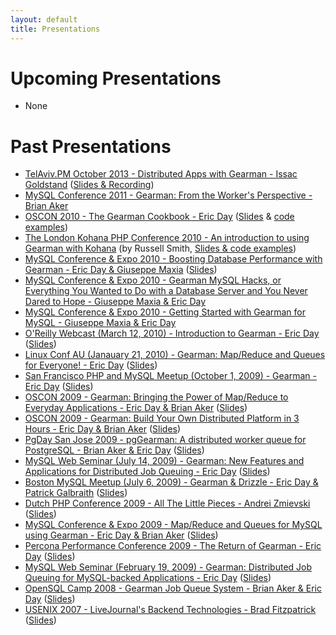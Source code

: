 ```yaml
---
layout: default
title: Presentations
---
```


# Upcoming Presentations

 * None

# Past Presentations

 * [TelAviv.PM October 2013 - Distributed Apps with Gearman - Issac Goldstand](http://telaviv.pm.org/) ([Slides & Recording](http://www.itsgoodconsulting.com/blog/issac-presenting-distributed-apps-with-gearman-at-telaviv-pm/))
 * [MySQL Conference 2011 - Gearman: From the Worker's Perspective - Brian Aker](http://en.oreilly.com/mysql2011/public/schedule/detail/20211)
 * [OSCON 2010 - The Gearman Cookbook - Eric Day](http://www.oscon.com/oscon2010/public/schedule/detail/13813) ([Slides](http://oddments.org/wiki/lib/exe/fetch.php?media=presentations:gearman:gearman_201007_oscon.pdf) &  [code examples](http://sharesend.com/f2vtj))
 * [The London Kohana PHP Conference 2010 - An introduction to using Gearman with Kohana](http://www.developerfusion.com/event/80969/konference-the-london-kohana-conference-2010/) (by Russell Smith, [Slides & code examples](https://speakerdeck.com/ukd1/gearman-kohana))
 * [MySQL Conference & Expo 2010 - Boosting Database Performance with Gearman - Eric Day & Giuseppe Maxia](http://en.oreilly.com/mysql2010/public/schedule/detail/13310) ([Slides](http://oddments.org/wiki/lib/exe/fetch.php?media=presentations:gearman:gearman_201004_mysql_uc.pdf))
 * [MySQL Conference & Expo 2010 - Gearman MySQL Hacks, or Everything You Wanted to Do with a Database Server and You Never Dared to Hope - Giuseppe Maxia & Eric Day](http://en.oreilly.com/mysql2010/public/schedule/detail/13311)
 * [MySQL Conference & Expo 2010 - Getting Started with Gearman for MySQL - Giuseppe Maxia & Eric Day](http://en.oreilly.com/mysql2010/public/schedule/detail/13309)
 * [O'Reilly Webcast (March 12, 2010) - Introduction to Gearman - Eric Day](http://www.oreillynet.com/pub/e/1564) ([Slides](http://oddments.org/wiki/lib/exe/fetch.php?media=presentations:gearman:gearman_201003_oreilly.pdf))
 * [Linux Conf AU (Janauary 21, 2010) - Gearman: Map/Reduce and Queues for Everyone! - Eric Day](http://www.lca2010.org.nz/programme/schedule/view_talk/50274?day=thursday) ([Slides](http://oddments.org/wiki/lib/exe/fetch.php?media=presentations:gearman:gearman_201001_lca.pdf))
 * [San Francisco PHP and MySQL Meetup (October 1, 2009) - Gearman - Eric Day](http://sfphp.org) ([Slides](http://oddments.org/wiki/lib/exe/fetch.php?media=presentations:gearman:gearman_200910_sf_meetup.pdf))
 * [OSCON 2009 - Gearman: Bringing the Power of Map/Reduce to Everyday Applications - Eric Day & Brian Aker](http://en.oreilly.com/oscon2009/public/schedule/detail/8198) ([Slides](http://oddments.org/notes/GearmanOSCONSession2009.pdf))
 * [OSCON 2009 - Gearman: Build Your Own Distributed Platform in 3 Hours - Eric Day & Brian Aker](http://en.oreilly.com/oscon2009/public/schedule/detail/8206) ([Slides](http://oddments.org/notes/GearmanOSCONTutorial2009.pdf))
 * [PgDay San Jose 2009 - pgGearman: A distributed worker queue for PostgreSQL - Brian Aker & Eric Day](http://wiki.postgresql.org/wiki/PgDaySanJose2009#pgGearman:_A_distributed_worker_queue_for_PostgreSQL) ([Slides](http://oddments.org/notes/GearmanPGDay2009.pdf))
 * [MySQL Web Seminar (July 14, 2009) - Gearman: New Features and Applications for Distributed Job Queuing - Eric Day](http://mysql.com/news-and-events/on-demand-webinars/display-od-387.html) ([Slides](http://oddments.org/notes/GearmanMySQLWebinar200907.pdf))
 * [Boston MySQL Meetup (July 6, 2009) - Gearman & Drizzle - Eric Day & Patrick Galbraith](http://www.meetup.com/mysqlbos/calendar/10607736/) ([Slides](http://oddments.org/notes/DrizzleGearmanBoston2009.pdf))
 * [Dutch PHP Conference 2009 - All The Little Pieces - Andrei Zmievski](http://phpconference.nl/schedule/talks#DPC0916) ([Slides](http://www.slideshare.net/andreizm/all-the-little-pieces-1573862))
 * [MySQL Conference & Expo 2009 - Map/Reduce and Queues for MySQL using Gearman - Eric Day & Brian Aker](http://en.oreilly.com/mysql2009/public/schedule/detail/7346) ([Slides](http://oddments.org/notes/GearmanMySQLUC2009.pdf))
 * [Percona Performance Conference 2009 - The Return of Gearman - Eric Day](http://conferences.percona.com/percona-performance-conference-2009/schedule.html) ([Slides](http://oddments.org/notes/GearmanPercona2009.pdf))
 * [MySQL Web Seminar (February 19, 2009) - Gearman: Distributed Job Queuing for MySQL-backed Applications - Eric Day](http://mysql.com/news-and-events/on-demand-webinars/display-od-280.html) ([Slides](http://oddments.org/notes/GearmanMySQLWebinar200902.pdf))
 * [OpenSQL Camp 2008 - Gearman Job Queue System - Brian Aker & Eric Day](http://www.opensqlcamp.org/index.php?title=Events/2008/) ([Slides](http://oddments.org/notes/OpenSQLCamp2008_libdrizzle.pdf))
 * [USENIX 2007 - LiveJournal's Backend Technologies - Brad Fitzpatrick](http://www.usenix.org/events/usenix07/) ([Slides](http://danga.com/words/2007_06_usenix/))
